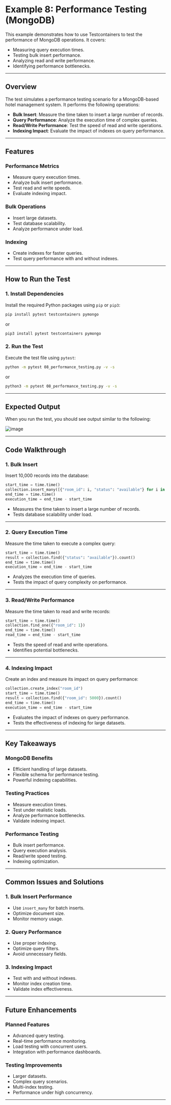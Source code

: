 # Example 8: Performance Testing (MongoDB)

This example demonstrates how to use Testcontainers to test the performance of MongoDB operations. It covers:

- Measuring query execution times.
- Testing bulk insert performance.
- Analyzing read and write performance.
- Identifying performance bottlenecks.

---

## Overview

The test simulates a performance testing scenario for a MongoDB-based hotel management system. It performs the following operations:

- **Bulk Insert**: Measure the time taken to insert a large number of records.
- **Query Performance**: Analyze the execution time of complex queries.
- **Read/Write Performance**: Test the speed of read and write operations.
- **Indexing Impact**: Evaluate the impact of indexes on query performance.

---

## Features

### Performance Metrics

- Measure query execution times.
- Analyze bulk insert performance.
- Test read and write speeds.
- Evaluate indexing impact.

### Bulk Operations

- Insert large datasets.
- Test database scalability.
- Analyze performance under load.

### Indexing

- Create indexes for faster queries.
- Test query performance with and without indexes.

---

## How to Run the Test

### 1. Install Dependencies

Install the required Python packages using `pip` or `pip3`:

```bash
pip install pytest testcontainers pymongo
```

or

```bash
pip3 install pytest testcontainers pymongo
```

### 2. Run the Test

Execute the test file using `pytest`:

```bash
python -m pytest 08_performance_testing.py -v -s
```

or

```bash
python3 -m pytest 08_performance_testing.py -v -s
```

---

## Expected Output

When you run the test, you should see output similar to the following:

![image](https://github.com/user-attachments/assets/7af0947c-ea2f-403c-aa32-6f1fef5e9036)



---

## Code Walkthrough

### 1. Bulk Insert

Insert 10,000 records into the database:

```python
start_time = time.time()
collection.insert_many([{"room_id": i, "status": "available"} for i in range(10000)])
end_time = time.time()
execution_time = end_time - start_time
```

- Measures the time taken to insert a large number of records.
- Tests database scalability under load.

---

### 2. Query Execution Time

Measure the time taken to execute a complex query:

```python
start_time = time.time()
result = collection.find({"status": "available"}).count()
end_time = time.time()
execution_time = end_time - start_time
```

- Analyzes the execution time of queries.
- Tests the impact of query complexity on performance.

---

### 3. Read/Write Performance

Measure the time taken to read and write records:

```python
start_time = time.time()
collection.find_one({"room_id": 1})
end_time = time.time()
read_time = end_time - start_time
```

- Tests the speed of read and write operations.
- Identifies potential bottlenecks.

---

### 4. Indexing Impact

Create an index and measure its impact on query performance:

```python
collection.create_index("room_id")
start_time = time.time()
result = collection.find({"room_id": 5000}).count()
end_time = time.time()
execution_time = end_time - start_time
```

- Evaluates the impact of indexes on query performance.
- Tests the effectiveness of indexing for large datasets.

---

## Key Takeaways

### MongoDB Benefits

- Efficient handling of large datasets.
- Flexible schema for performance testing.
- Powerful indexing capabilities.

### Testing Practices

- Measure execution times.
- Test under realistic loads.
- Analyze performance bottlenecks.
- Validate indexing impact.

### Performance Testing

- Bulk insert performance.
- Query execution analysis.
- Read/write speed testing.
- Indexing optimization.

---

## Common Issues and Solutions

### 1. Bulk Insert Performance

- Use `insert_many` for batch inserts.
- Optimize document size.
- Monitor memory usage.

### 2. Query Performance

- Use proper indexing.
- Optimize query filters.
- Avoid unnecessary fields.

### 3. Indexing Impact

- Test with and without indexes.
- Monitor index creation time.
- Validate index effectiveness.

---

## Future Enhancements

### Planned Features

- Advanced query testing.
- Real-time performance monitoring.
- Load testing with concurrent users.
- Integration with performance dashboards.

### Testing Improvements

- Larger datasets.
- Complex query scenarios.
- Multi-index testing.
- Performance under high concurrency.

---
